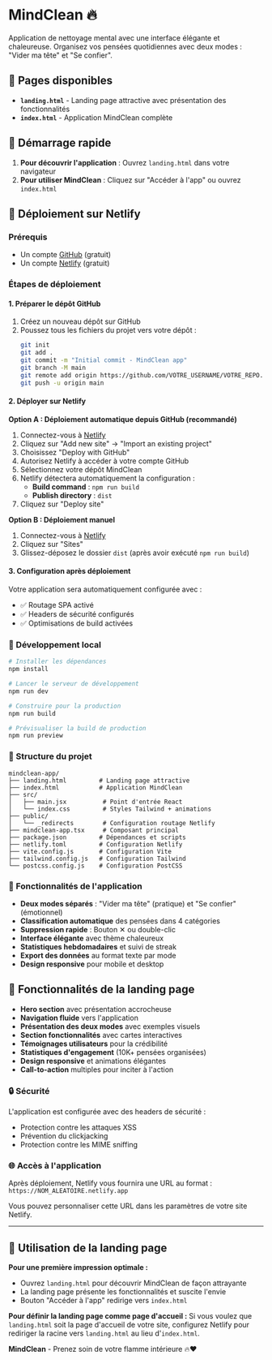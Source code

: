 # MindClean 🔥

Application de nettoyage mental avec une interface élégante et chaleureuse. Organisez vos pensées quotidiennes avec deux modes : "Vider ma tête" et "Se confier".

## 🌟 Pages disponibles

- **`landing.html`** - Landing page attractive avec présentation des fonctionnalités
- **`index.html`** - Application MindClean complète

## 🚀 Démarrage rapide

1. **Pour découvrir l'application** : Ouvrez `landing.html` dans votre navigateur
2. **Pour utiliser MindClean** : Cliquez sur "Accéder à l'app" ou ouvrez `index.html`

## 🚀 Déploiement sur Netlify

### Prérequis

- Un compte [GitHub](https://github.com) (gratuit)
- Un compte [Netlify](https://netlify.com) (gratuit)

### Étapes de déploiement

#### 1. Préparer le dépôt GitHub

1. Créez un nouveau dépôt sur GitHub
2. Poussez tous les fichiers du projet vers votre dépôt :
   ```bash
   git init
   git add .
   git commit -m "Initial commit - MindClean app"
   git branch -M main
   git remote add origin https://github.com/VOTRE_USERNAME/VOTRE_REPO.git
   git push -u origin main
   ```

#### 2. Déployer sur Netlify

**Option A : Déploiement automatique depuis GitHub (recommandé)**

1. Connectez-vous à [Netlify](https://app.netlify.com)
2. Cliquez sur "Add new site" → "Import an existing project"
3. Choisissez "Deploy with GitHub"
4. Autorisez Netlify à accéder à votre compte GitHub
5. Sélectionnez votre dépôt MindClean
6. Netlify détectera automatiquement la configuration :
   - **Build command** : `npm run build`
   - **Publish directory** : `dist`
7. Cliquez sur "Deploy site"

**Option B : Déploiement manuel**

1. Connectez-vous à [Netlify](https://app.netlify.com)
2. Cliquez sur "Sites"
3. Glissez-déposez le dossier `dist` (après avoir exécuté `npm run build`)

#### 3. Configuration après déploiement

Votre application sera automatiquement configurée avec :
- ✅ Routage SPA activé
- ✅ Headers de sécurité configurés
- ✅ Optimisations de build activées

### 🔧 Développement local

```bash
# Installer les dépendances
npm install

# Lancer le serveur de développement
npm run dev

# Construire pour la production
npm run build

# Prévisualiser la build de production
npm run preview
```

### 📁 Structure du projet

```
mindclean-app/
├── landing.html         # Landing page attractive
├── index.html           # Application MindClean
├── src/
│   ├── main.jsx          # Point d'entrée React
│   └── index.css         # Styles Tailwind + animations
├── public/
│   └── _redirects        # Configuration routage Netlify
├── mindclean-app.tsx     # Composant principal
├── package.json         # Dépendances et scripts
├── netlify.toml         # Configuration Netlify
├── vite.config.js       # Configuration Vite
├── tailwind.config.js   # Configuration Tailwind
└── postcss.config.js    # Configuration PostCSS
```

### 🎨 Fonctionnalités de l'application

- **Deux modes séparés** : "Vider ma tête" (pratique) et "Se confier" (émotionnel)
- **Classification automatique** des pensées dans 4 catégories
- **Suppression rapide** : Bouton ✕ ou double-clic
- **Interface élégante** avec thème chaleureux
- **Statistiques hebdomadaires** et suivi de streak
- **Export des données** au format texte par mode
- **Design responsive** pour mobile et desktop

## 🌟 Fonctionnalités de la landing page

- **Hero section** avec présentation accrocheuse
- **Navigation fluide** vers l'application
- **Présentation des deux modes** avec exemples visuels
- **Section fonctionnalités** avec cartes interactives
- **Témoignages utilisateurs** pour la crédibilité
- **Statistiques d'engagement** (10K+ pensées organisées)
- **Design responsive** et animations élégantes
- **Call-to-action** multiples pour inciter à l'action

### 🔒 Sécurité

L'application est configurée avec des headers de sécurité :
- Protection contre les attaques XSS
- Prévention du clickjacking
- Protection contre les MIME sniffing

### 🌐 Accès à l'application

Après déploiement, Netlify vous fournira une URL au format :
`https://NOM_ALEATOIRE.netlify.app`

Vous pouvez personnaliser cette URL dans les paramètres de votre site Netlify.

---

## 🎨 Utilisation de la landing page

**Pour une première impression optimale :**
- Ouvrez `landing.html` pour découvrir MindClean de façon attrayante
- La landing page présente les fonctionnalités et suscite l'envie
- Bouton "Accéder à l'app" redirige vers `index.html`

**Pour définir la landing page comme page d'accueil :**
Si vous voulez que `landing.html` soit la page d'accueil de votre site, configurez Netlify pour rediriger la racine vers `landing.html` au lieu d'`index.html`.

**MindClean** - Prenez soin de votre flamme intérieure 🔥❤️

